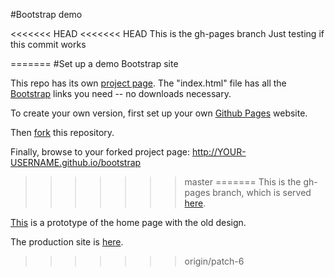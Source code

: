 #Bootstrap demo

<<<<<<< HEAD
<<<<<<< HEAD
 This is the gh-pages branch
 Just testing if this commit works
 
=======
#Set up a demo Bootstrap site

This repo has its own <a href="http://pbogden.github.com/bootstrap">project page</a>.  The "index.html" file has all the <a href="http://getbootstrap.com">Bootstrap</a> links you need -- no downloads necessary. 

To create your own version, first set up your own <a href="https://pages.github.com/">Github Pages</a> website.

Then <a href="https://help.github.com/articles/fork-a-repo">fork</a> this repository. 

Finally, browse to your forked project page: http://YOUR-USERNAME.github.io/bootstrap
>>>>>>> master
=======
This is the gh-pages branch, which is served <a href="http://pbogden.github.io/bootstrap">here</a>.

<a href="http://pbogden.github.io/bootstrap/oldesign.html">This</a> is a prototype of the home page with the old design.

The production site is <a href="http://www.novametricsllc.com">here</a>.
>>>>>>> origin/patch-6

